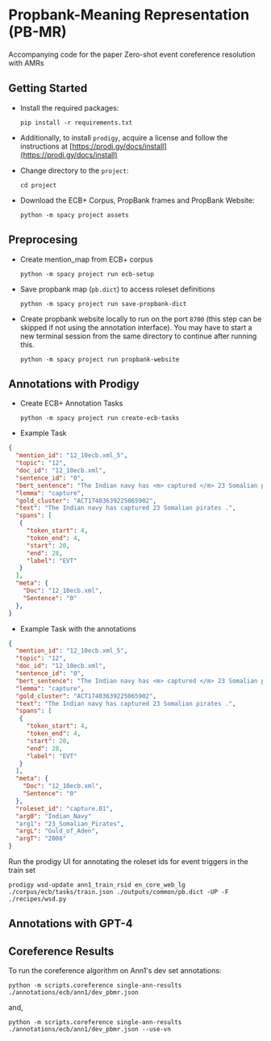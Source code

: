 # Propbank-Meaning Representation (PB-MR)

Accompanying code for the paper Zero-shot event coreference resolution with AMRs
## Getting Started
- Install the required packages:

  ```shell
  pip install -r requirements.txt
  ```
- Additionally, to install `prodigy`, acquire a license and follow
the instructions at [https://prodi.gy/docs/install](https://prodi.gy/docs/install)

- Change directory to the `project`:

    `cd project`
 
- Download the ECB+ Corpus, PropBank frames and PropBank Website:

    `python -m spacy project assets`

## Preprocesing
- Create mention_map from ECB+ corpus

    `python -m spacy project run ecb-setup`

- Save propbank map (`pb.dict`) to access roleset definitions

    `python -m spacy project run save-propbank-dict`

- Create propbank website locally to run on the port `8700` (this step can be skipped if not using 
  the annotation interface). You may have to start a new terminal session from the same directory 
  to continue after running this.

    `python -m spacy project run propbank-website`

## Annotations with Prodigy
- Create ECB+ Annotation Tasks

  `python -m spacy project run create-ecb-tasks`

- Example Task
```json
{
  "mention_id": "12_10ecb.xml_5",
  "topic": "12",
  "doc_id": "12_10ecb.xml",
  "sentence_id": "0",
  "bert_sentence": "The Indian navy has <m> captured </m> 23 Somalian pirates .",
  "lemma": "capture",
  "gold_cluster": "ACT17403639225065902",
  "text": "The Indian navy has captured 23 Somalian pirates .",
  "spans": [
   {
     "token_start": 4,
     "token_end": 4,
     "start": 20,
     "end": 28,
     "label": "EVT"
   }
  ],
  "meta": {
    "Doc": "12_10ecb.xml",
    "Sentence": "0"
  },
}
```
- Example Task with the annotations
```json
{
  "mention_id": "12_10ecb.xml_5",
  "topic": "12",
  "doc_id": "12_10ecb.xml",
  "sentence_id": "0",
  "bert_sentence": "The Indian navy has <m> captured </m> 23 Somalian pirates .",
  "lemma": "capture",
  "gold_cluster": "ACT17403639225065902",
  "text": "The Indian navy has captured 23 Somalian pirates .",
  "spans": [
   {
     "token_start": 4,
     "token_end": 4,
     "start": 20,
     "end": 28,
     "label": "EVT"
   }
  ],
  "meta": {
    "Doc": "12_10ecb.xml",
    "Sentence": "0"
  },
  "roleset_id": "capture.01",
  "arg0": "Indian_Navy"
  "arg1": "23_Somalian_Pirates",
  "argL": "Guld_of_Aden",
  "argT": "2008"
}
```

Run the prodigy UI for annotating the roleset ids for event triggers in the train set

```shell
prodigy wsd-update ann1_train_rsid en_core_web_lg ./corpus/ecb/tasks/train.json ./outputs/common/pb.dict -UP -F ./recipes/wsd.py
```
## Annotations with GPT-4

## Coreference Results
To run the coreference algorithm on Ann1's dev set annotations:

```shell
python -m scripts.coreference single-ann-results ./annotations/ecb/ann1/dev_pbmr.json
```
and,

```shell
python -m scripts.coreference single-ann-results ./annotations/ecb/ann1/dev_pbmr.json --use-vn 
```